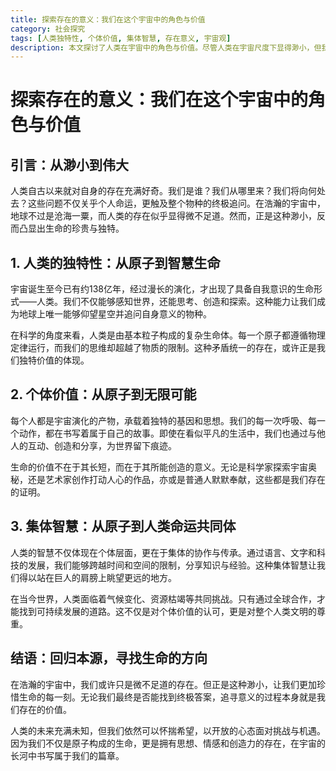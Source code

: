 ```yaml
---
title: 探索存在的意义：我们在这个宇宙中的角色与价值
category: 社会探究
tags: [人类独特性, 个体价值, 集体智慧, 存在意义, 宇宙观]
description: 本文探讨了人类在宇宙中的角色与价值。尽管人类在宇宙尺度下显得渺小，但我们的独特性在于具备自我意识和创造能力。个体通过日常生活中的互动、创造为世界增添色彩，体现生命的价值。集体智慧促进了知识的分享和全球协作，助力应对共同挑战。无论未来如何，追寻意义的过程本身就是人类存在的证明和价值所在。
---
```

# 探索存在的意义：我们在这个宇宙中的角色与价值

## 引言：从渺小到伟大

人类自古以来就对自身的存在充满好奇。我们是谁？我们从哪里来？我们将向何处去？这些问题不仅关乎个人命运，更触及整个物种的终极追问。在浩瀚的宇宙中，地球不过是沧海一粟，而人类的存在似乎显得微不足道。然而，正是这种渺小，反而凸显出生命的珍贵与独特。

## 1. 人类的独特性：从原子到智慧生命

宇宙诞生至今已有约138亿年，经过漫长的演化，才出现了具备自我意识的生命形式——人类。我们不仅能够感知世界，还能思考、创造和探索。这种能力让我们成为地球上唯一能够仰望星空并追问自身意义的物种。

在科学的角度来看，人类是由基本粒子构成的复杂生命体。每一个原子都遵循物理定律运行，而我们的思维却超越了物质的限制。这种矛盾统一的存在，或许正是我们独特价值的体现。

## 2. 个体价值：从原子到无限可能

每个人都是宇宙演化的产物，承载着独特的基因和思想。我们的每一次呼吸、每一个动作，都在书写着属于自己的故事。即使在看似平凡的生活中，我们也通过与他人的互动、创造和分享，为世界留下痕迹。

生命的价值不在于其长短，而在于其所能创造的意义。无论是科学家探索宇宙奥秘，还是艺术家创作打动人心的作品，亦或是普通人默默奉献，这些都是我们存在的证明。

## 3. 集体智慧：从原子到人类命运共同体

人类的智慧不仅体现在个体层面，更在于集体的协作与传承。通过语言、文字和科技的发展，我们能够跨越时间和空间的限制，分享知识与经验。这种集体智慧让我们得以站在巨人的肩膀上眺望更远的地方。

在当今世界，人类面临着气候变化、资源枯竭等共同挑战。只有通过全球合作，才能找到可持续发展的道路。这不仅是对个体价值的认可，更是对整个人类文明的尊重。

## 结语：回归本源，寻找生命的方向

在浩瀚的宇宙中，我们或许只是微不足道的存在。但正是这种渺小，让我们更加珍惜生命的每一刻。无论我们最终是否能找到终极答案，追寻意义的过程本身就是我们存在的价值。

人类的未来充满未知，但我们依然可以怀揣希望，以开放的心态面对挑战与机遇。因为我们不仅是原子构成的生命，更是拥有思想、情感和创造力的存在，在宇宙的长河中书写属于我们的篇章。